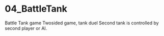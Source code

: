 # 04_BattleTank
Battle Tank game
Twosided game, tank duel
Second tank is controlled by second player or AI.
